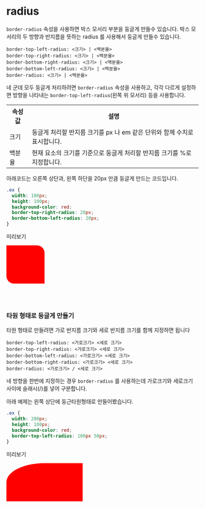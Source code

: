 # radius


`border-radius` 속성을 사용하면 박스 모서리 부분을 둥글게 만들수 있습니다.
박스 모서리의 두 방향과 반지름을 뜻하는 radius 를 사용해서 둥글게 만들수 있습니다.

```
border-top-left-radius: <크기> | <백분율>
border-top-right-radius: <크기> | <백분율>
border-bottom-right-radius: <크기> | <백분율>
border-bottom-left-radius: <크기> | <백분율>
border-radius: <크기> | <백분율>
```

네 군데 모두 둥글게 처리하려면 `border-radius` 속성을 사용하고, 각각 다르게 설정하면 방향을 나타내는 `border-top-left-radius`(왼쪽 위 모서리) 등을 사용합니다.

<table>
    <tr>
        <th>속성 값</th>
        <th>설명</th>
    </tr>
    <tr>
        <td>크기</td>
        <td>둥글게 처리할 반지름 크기를 px 나 em 같은 단위와 함께 수치로 표시합니다.</td>
    </tr>
    <tr>
        <td>백분율</td>
        <td>현재 요소의 크기를 기준으로 둥글게 처리할 반지름 크기를 %로 지정합니다.</td>
    </tr>
</table>

아래코드는 오른쪽 상단과, 왼쪽 하단을 20px 만큼 둥글게 만드는 코드입니다.

```css
.ex {
  width: 100px;
  height: 100px;
  background-color: red;
  border-top-right-radius: 20px;
  border-bottom-left-radius: 20px;
}
```

미리보기

<div style="width:100px; height:100px; border-top-right-radius:20px; border-bottom-left-radius:20px; background-color:red;"></div>


<br><br>

### 타원 형태로 둥글게 만들기

타원 형태로 만들려면 가로 반지름 크기와 세로 반지름 크기를 함께 지정하면 됩니다

```
border-top-left-radius: <가로크기> <세로 크기>
border-top-right-radius: <가로크기> <세로 크기>
border-bottom-left-radius: <가로크기> <세로 크기>
border-bottom-right-radius: <가로크기> <세로 크기>
border-radius: <가로크기> / <세로 크기>
```

네 방향을 한번에 지정하는 경우 `border-radius` 를 사용하는데 가로크기와 세로크기 사이에 슬래시(/)를 넣어 구분합니다.

아래 예제는 왼쪽 상단에 둥근타원형태로 만들어봤습니다.

```css
.ex {
  width: 200px;
  height: 100px;
  background-color: red;
  border-top-left-radius: 100px 50px;
}
```

미리보기

<div style="border-top-left-radius: 100px 50px; width: 200px; height: 100px; background-color: red;"></div>


<br><br>